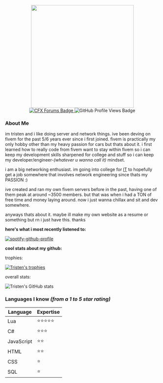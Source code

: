 <div id="header" align="center">
  <img src="https://preview.redd.it/w87kf02op3ec1.png?width=960&crop=smart&auto=webp&s=3cb9bbfe8bb5e43d8fe680ca72b6553ad3d26331" width="335"/>
  <div id="badges" align="center">
    <a href="https://forum.cfx.re/u/tristen/">
      <img src="https://img.shields.io/badge/cfx%20forums%20profile-orange" alt="CFX Forums Badge"/>
    </a>
    <img src="https://komarev.com/ghpvc/?username=tris-ten&style=flat-square&color=blue" alt="GitHub Profile Views Badge"/>
  </div>
</div>

  
### About Me
im tristen and i like doing server and network things. ive been deving on fivem for the past 5/6 years ever since i first joined. fivem is practically my only hobby other than my heavy passion for cars but thats about it. i first learned how to really code from fivem want to stay within fivem so i can keep my development skills sharpened for college and stuff so i can keep my developer/engineer-*(whatever u wanna call it)* mindset.
  
i am a big networking enthusiast. im going into college for [IT](https://www.reddit.com/r/iiiiiiitttttttttttt/) to hopefully get a job somewhere that involves network engineering since thats my PASSION :)
  
ive created and ran my own fivem servers before in the past, having one of them peak at around ~3500 members. but that was when i had a TON of free time and money laying around. now i just wanna chillax and sit and dev somewhere.

anyways thats about it. maybe ill make my own website as a resume or something but rn i just have this. thanks

**here's what i most recently listened to:**

[![spotify-github-profile](https://spotify-github-profile.vercel.app/api/view?uid=9fcr371mx5365k0s3hcr8rue0&cover_image=true&theme=novatorem&show_offline=false&background_color=000000&interchange=false&bar_color=53b14f&bar_color_cover=false)](https://github.com/kittinan/spotify-github-profile)

**cool stats about my github:**

trophies:

[![Tristen's trophies](https://github-profile-trophy.vercel.app/?username=tris-ten&theme=darkhub&hide_border=true)](https://github.com/ryo-ma/github-profile-trophy)

overall stats:

![Tristen's GitHub stats](https://my-github-readme-stats-tris-tens-projects.vercel.app/api?username=tris-ten&count_private=true&show_icons=true&include_all_commits=true&show=reviews,prs_merged&hide=stars&theme=dark&hide_border=true&hide_title=true&hide_rank=true) 


### Languages I know *(from a 1 to 5 star rating)*
| Language | Expertise |
| --- | --- |
| Lua | ⭐⭐⭐⭐⭐ |
| C# | ⭐⭐⭐ |
| JavaScript | ⭐⭐ |
| HTML | ⭐⭐ |
| CSS | ⭐ |
| SQL | ⭐ |
